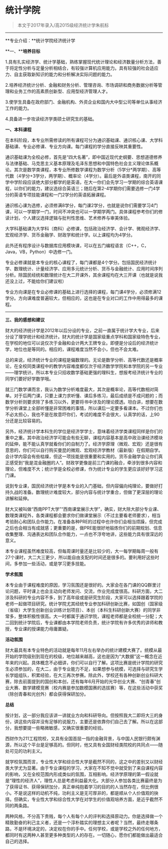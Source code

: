 
# 统计学院  

> 本文于2017年录入/高2015级经济统计学朱航标  

****

**专业介绍：**统计学院经济统计学



**一、****培养目标**

1.具有扎实经济学、统计学基础，熟练掌握现代统计理论和经济数量分析方法，善于将定性分析与定量分析相结合，有较强计算机应用能力。具有较强的社会适应力、自主获取新知识的能力和分析解决实际问题的能力。

2.培养经济统计分析、金融和财务分析、管理咨询、市场调研和商务数据分析等管理和业务工作的高素质创新型、应用型经济管理人才。

3.使学生具备在政府部门、金融机构、外资企业和国内大中型公司等单位从事经济工作的能力。

4.具备进一步攻读经济学类硕士研究生的基础。



**一、本科课程**

在本科阶段，本专业所需修读的所有课程可分为通识基础课、通识核心课、大学科基础课、专业必修课、专业方向课。每门课程的学分直接反映其重要性。

通识基础课为全校必修，首先是“四大名著”，即中国近现代史纲要、思想道德修养与法律基础、马克思主义基本原理及毛泽东思想和中国特色社会主义理论体系概论。其次是数学类课程，本专业所修数学课程为数学分析（5学分*两学期）、高等代数（4学分+3学分，两学期）、概率论（4学分）。最后是外语类课程，南开的同学中学阶段应该绝大部分都学的是英语，在大一你们会先学习一学期的综合英语课程，以你们的能力，建议选综合英语三；随后在第2-4学期你们需要选修一门4学分的英语专项技能课程和一门2学分的英语拓展课程。

通识核心课为选修，必须修满8学分，每门课2学分，也就是说你们需要学习4门课，可以一学期学一门，时间不冲突也可以一学期学两门。具体课程参考你们的修读计划，个人建议选择逻辑与批判性思维、艺术修养与审美体验。

大学科基础课为大学科（商科）必修课，包括政治经济学、会计学、微观经济学、宏观经济学、货币金融学、财政学和统计学。以上课程均为4学分。

此外还有程序设计与数据库应用模块课，可以在五门编程语言（C++，C，Java，VB，Python）中选修一门。

专业必修课就是本专业的核心课程了，每门课都是4个学分。包括国民经济统计学、数理统计、计量经济学、应用多元统计分析、货币与金融统计、应用时间序列分析。除国民经统和数理统计在大二开课外，其余课程均在大三开课（也就是说我还没上过，不能给你们建议啦）

专业方向课是在专业必修课的基础上进行选择的课程，每门课4学分，必须修满12学分。方向课难度普遍较大，但相应的，这也是在专业对口的工作中用得最多的课程。

****

**三、我的感想和建议**

财大的经济统计学是2012年以后分设的专业，之前一直属于统计学大专业，后来分设了理学统计和经济统计。财大的统计学是国家级重点学科和国家级特色专业，在学校的地位可以说仅次于金融和会计两大王牌专业。即便是分设后的经济统计学，地位也是等同的。相应的，课程难度当然不会小，但也不会太难。

总的来说，经济统计专业的课程是偏数理的。无论是数学分析、高等代数还是概率论，在全校同类课程中的教学内容难度都仅次于经济数学学院和本学院的另一专业——理学统计。所以本专业只招收数学基础更强的理科生，想报考经济统计专业的同学们要好好学数学哦。

就三门数学课而言，我认为数学分析难度最大，其次是概率论，高等代数相对简单。对于后两门课，只要上课力求听懂、课后多练习，最后成绩是不成问题的；而数学分析则要求除了多练习以外，更要将书中涉及的理论摸透。坦白讲，想要在数学分析课堂上全部听懂是非常困难的事情，所以课后一定要多看课本。不过你们也不必太担心，我也不是在故意吓你们，考试的难度不会很大，认真学的话，上90分还是比较容易的。

另外，经济统计学本科生的学位是经济学学士，意味着经济学类课程同样是你们的重中之重。其中政治经济学可能会有些无聊，课程内容基本是高中政治课经济模块的延伸，能不能认真学就看你们的自制力了。经济学原理（微观、宏观）还是很有意思的，你们可以自行购买曼昆的微观、宏观经济学教材（最新版）在假期自学。会计学内容会有些枯燥，但这一项技能是很重要和实用的。货币金融学会让你们真正感受到“我是混金融圈的人”。财政学更像是前三门课的融合，牵涉到很多内容和理论，但难度不大；统计学是全校必修课，作为统计专业的学生更应该好好学习这门课。

说到专业课，国民经济统计学是本专业的入门基础，但内容偏向纯理论，要做好打持久战的准备。数理统计难度较大，部分内容与统计学重合，但做了更深层的理论讲解和延伸。

财大又被叫做“西南PPT大学”“西南课堂展示大学”，确实，财大除大部分专业课、数理类课程外，各类课程都会要求你们做课堂展示（不过主要看老师要求），相当考验耐心和团队合作能力。在准备各种PRE的过程中也许你们会相当烦躁，但完成之后也会相当有成就感；更重要的是，做PRE能很好地锻炼你们的前期规划、信息收集整理、沟通表达和团队合作能力，一点也不浮夸地讲，这些能力具有很深远的意义。

本专业课程虽然难度较高，但每周课时量还是比较少的，大一每学期每周一般有27个课时，大二大三更少，所以能自由支配的时间还是很多的。要利用好这些时间，多参加一些活动，或是学习更多技能。



**学术氛围**

本专业由于课程难度的原因，学习氛围还是很好的。大家会在各门课的QQ群里讨论问题，平时课上也会主动向老师发问、交流，作业完成度很高。科研方面，大二涉及科研的专业内容不多，到了高年级或是研究生阶段，大家可以选择跟着学院的老师一起做项目研究。统计学院尤其经统专业参加科研创新比赛，如国创（国家级（省级）大学生创新创业训练计划项目）、本创（本科生科研创新大赛）的同学非常多，整体积极性很高。大一时都属于通识学院，课程老师都是全校统一分配；大二回到统计学院后，专业课都由本学院老师负责，统计学院有许多优秀的讲师和教授，专业课的授课能力毋庸置疑。



**活动氛围**

财大最具有本专业特色的活动就是每年11月左右举办的统计建模大赛了。统模从最开始的学院级别到现在的校级，地位越来越高，这也是因为“大数据”这一概念在近年来的兴起。具体概念不必细讲，你们可以自行了解。这项比赛是统计学院的研究生必须参加的，在大二，由于专业能力不足，如果想参与统模，可选择与研究生学长学姐组队，积累经验，在大三再次参赛。除此外，学校还有各种创新创业科研大赛，除去前面提到的国创和本创，还有每年6月开始的光华创业大赛、“创青春”创业大赛、数学建模竞赛（校内赛是参加数模国赛的选拔赛）等，在这些活动中获奖（除创青春和光创外）都会获得保研加分。



**总结**

按计划，这一部分我应该讲一讲就业方向和科研导向。但按照我大二即将大三的身份，讲这些内容并没有足够的说服力，主要还是依靠你们自己去了解。所以在这部分，我想要提一些略微敏感，又确实很重要的经验。

西财作为211工程院校，又具有全国首屈一指的金融背景，与中国人民银行颇有渊源，所以这个平台是足够高的。但同时，他又具有全国财经类院校的共同点——随处可见的功利主义。

就学校氛围而言，专业性大学和综合性大学是截然不同的，这之中的差别又以财经类大学尤为显著。由于专业课程的学习，大家在不知不觉中就受到了来自课程内容的影响，又在全校范围内形成类似的氛围，互相影响。经济学原理的第一假设就是“理性的经济人”，理性人总是考虑利益最大化。大部分人参加各类比赛最终是为了获得证书、获得保研加分，真正单纯抱着学习的目的的人当然存在，但比例很小。不是说这样的动机不纯，功利主义是无可厚非的，都是顺从个人价值观的抉择。但确实，专业性大学和综合性大学在对学生的价值观培养方面，是近乎截然不同的两条路。

两种风格，不分高下贵贱，每个人有每个人的评判和选择原动力。你是选择做一个精致勤奋的利己主义者，还是一个淳朴踏实的理想主义者呢？当然，最终走哪条路，不是环境决定的，决定权在你的手中。任何学校，或是学校之外的任何地方，都同时有这两种人甚至更多种类型的人的存在。一切随心，愿你们都能做出最适合自己的选择。




